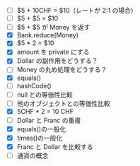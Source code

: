 - [ ] $5 + 10CHF = $10（レートが 2:1 の場合）
- [ ] $5 + $5 = $10
- [ ] $5 + $5 が Money を返す
- [x] Bank.reduce(Money)
- [x] $5 \* 2 = $10
- [x] amount を private にする
- [x] Dollar の副作用をどうする？
- [ ] Money の丸め処理をどうする？
- [x] equals()
- [ ] hashCode()
- [ ] null との等価性比較
- [ ] 他のオブジェクトとの等価性比較
- [x] 5CHF \* 2 = 10 CHF
- [ ] Dollar と Franc の重複
- [x] equals()の一般化
- [x] times()の一般化
- [x] Franc と Dollar を比較する
- [ ] 通貨の概念
